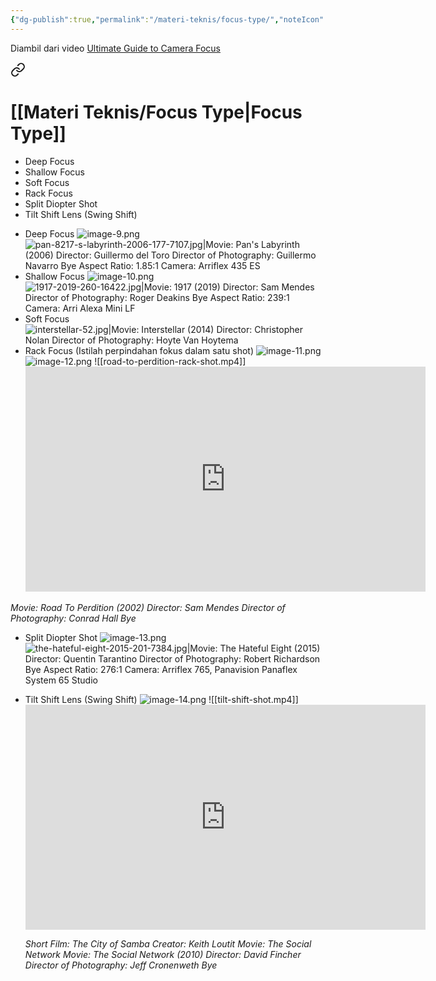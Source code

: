 ```yaml
---
{"dg-publish":true,"permalink":"/materi-teknis/focus-type/","noteIcon":"","created":"2025-10-16T12:25:22.722+07:00","updated":"2025-10-17T16:33:58.998+07:00"}
---
```


Diambil dari video [Ultimate Guide to Camera Focus](https://youtu.be/ZGNUqNFfD8M?si=0DOO5xbe0ePZzcF_)

<div class="transclusion internal-embed is-loaded"><a class="markdown-embed-link" href="/materi-teknis/shot-list/#focus-type" aria-label="Open link"><svg xmlns="http://www.w3.org/2000/svg" width="24" height="24" viewBox="0 0 24 24" fill="none" stroke="currentColor" stroke-width="2" stroke-linecap="round" stroke-linejoin="round" class="svg-icon lucide-link"><path d="M10 13a5 5 0 0 0 7.54.54l3-3a5 5 0 0 0-7.07-7.07l-1.72 1.71"></path><path d="M14 11a5 5 0 0 0-7.54-.54l-3 3a5 5 0 0 0 7.07 7.07l1.71-1.71"></path></svg></a><div class="markdown-embed">



# **[[Materi Teknis/Focus Type\|Focus Type]]**
- Deep Focus
- Shallow Focus
- Soft Focus
- Rack Focus
- Split Diopter Shot
- Tilt Shift Lens (Swing Shift)

</div></div>

- Deep Focus
![image-9.png](/img/user/Materi%20Teknis/attachments/image-9.png)
![pan-8217-s-labyrinth-2006-177-7107.jpg|Movie: Pan's Labyrinth (2006) Director: Guillermo del Toro Director of Photography: Guillermo Navarro Bye Aspect Ratio: 1.85:1 Camera: Arriflex 435 ES](/img/user/Materi%20Teknis/attachments/pan-8217-s-labyrinth-2006-177-7107.jpg)
- Shallow Focus
![image-10.png](/img/user/Materi%20Teknis/attachments/image-10.png)
![1917-2019-260-16422.jpg|Movie: 1917 (2019) Director: Sam Mendes Director of Photography: Roger Deakins Bye Aspect Ratio: 239:1 Camera: Arri Alexa Mini LF](/img/user/Materi%20Teknis/attachments/1917-2019-260-16422.jpg)
- Soft Focus
![interstellar-52.jpg|Movie: Interstellar (2014) Director: Christopher Nolan Director of Photography: Hoyte Van Hoytema](/img/user/Materi%20Teknis/attachments/interstellar-52.jpg)
- Rack Focus (Istilah perpindahan fokus dalam satu shot)
![image-11.png](/img/user/Materi%20Teknis/attachments/image-11.png)
![image-12.png](/img/user/Materi%20Teknis/attachments/image-12.png)
![[road-to-perdition-rack-shot.mp4]]<iframe width="640" height="360" frameborder="0" src="https://mega.nz/embed/Uu9RDDZA#QtGB2oOM_pQcYS2tophMVmLKgDoXfbNJ9CTWoXRtbNk" allowfullscreen ></iframe>

*Movie: Road To Perdition (2002) Director: Sam Mendes Director of Photography: Conrad Hall Bye* 
- Split Diopter Shot
![image-13.png](/img/user/Materi%20Teknis/attachments/image-13.png)
![the-hateful-eight-2015-201-7384.jpg|Movie: The Hateful Eight (2015) Director: Quentin Tarantino Director of Photography: Robert Richardson Bye Aspect Ratio: 276:1 Camera: Arriflex 765, Panavision Panaflex System 65 Studio](/img/user/Materi%20Teknis/attachments/the-hateful-eight-2015-201-7384.jpg)
- Tilt Shift Lens (Swing Shift)
![image-14.png](/img/user/Materi%20Teknis/attachments/image-14.png)
![[tilt-shift-shot.mp4]]<iframe width="640" height="360" frameborder="0" src="https://mega.nz/embed/pmNVHAyK#ONsmwyn5uWF4g0kiQT5L2Dre1ojOA2UE3kuoiqeZkB0" allowfullscreen ></iframe>

	*Short Film: The City of Samba Creator: Keith Loutit Movie: The Social Network Movie: The Social Network (2010) Director: David Fincher Director of Photography: Jeff Cronenweth Bye*